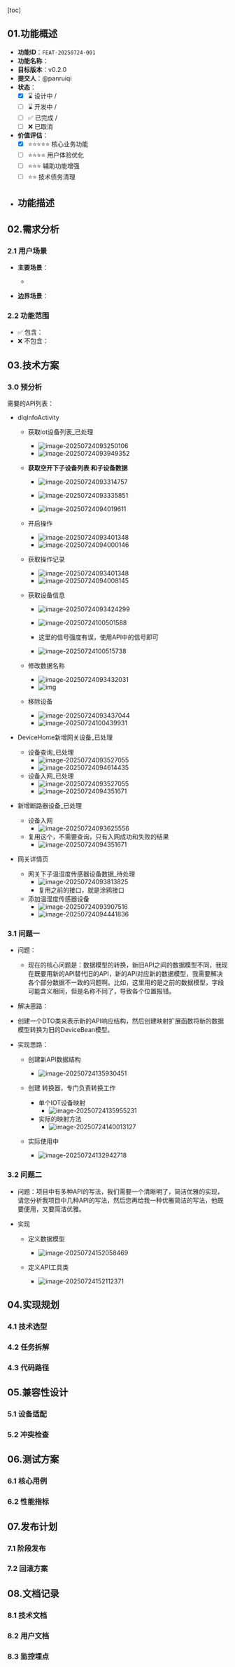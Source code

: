 [toc]

## 01.功能概述

- **功能ID**：`FEAT-20250724-001`  
- **功能名称**：
- **目标版本**：v0.2.0
- **提交人**：@panruiqi  
- **状态**：
  - [x] ⌛ 设计中 /
  - [ ] ⌛ 开发中 / 
  - [ ] ✅ 已完成 / 
  - [ ] ❌ 已取消  
- **价值评估**：  
  - [x] ⭐⭐⭐⭐⭐ 核心业务功能  
  - [ ] ⭐⭐⭐⭐ 用户体验优化  
  - [ ] ⭐⭐⭐ 辅助功能增强  
  - [ ] ⭐⭐ 技术债务清理  
- **功能描述** 
  - 



## 02.需求分析

### 2.1 用户场景

- **主要场景**：  

  - 

- **边界场景**：  

### 2.2 功能范围

- ✅ 包含：
- ❌ 不包含：

## 03.技术方案

### 3.0 预分析

需要的API列表：

- dlqInfoActivity
  - 获取iot设备列表_已处理
    
    - ![image-20250724093250106](../../_pic_/image-20250724093250106.png)
    - ![image-20250724093949352](../../_pic_/image-20250724093949352.png)
  - **获取空开下子设备列表 和子设备数据**
    
    - ![image-20250724093314757](../../_pic_/image-20250724093314757.png)
    
    - ![image-20250724093335851](../../_pic_/image-20250724093335851.png)
    - ![image-20250724094019611](../../_pic_/image-20250724094019611.png)
  - 开启操作
    
    - ![image-20250724093401348](../../_pic_/image-20250724093401348.png)
    - ![image-20250724094000146](../../_pic_/image-20250724094000146.png)
  - 获取操作记录
    
    - ![image-20250724093401348](../../_pic_/image-20250724093401348.png)
    - ![image-20250724094008145](../../_pic_/image-20250724094008145.png)
  - 获取设备信息
    
    - ![image-20250724093424299](../../_pic_/image-20250724093424299.png)
    
    - ![image-20250724100501588](../../_pic_/image-20250724100501588.png)
    
    - 这里的信号强度有误，使用API中的信号即可
    
    - ![image-20250724100515738](../../_pic_/image-20250724100515738.png)
    
  - 修改数据名称
    
    - ![image-20250724093432031](../../_pic_/image-20250724093432031.png)
    - ![img](../../_pic_/企业微信截图_5e6e39f6-ada6-41dd-b675-d4299b1b2523.png)
  - 移除设备
    
    - ![image-20250724093437044](../../_pic_/image-20250724093437044.png)
    - ![image-20250724100439931](../../_pic_/image-20250724100439931.png)
  
- DeviceHome新增网关设备_已处理
  - 设备查询_已处理
    - ![image-20250724093527055](../../_pic_/image-20250724093527055.png)
    - ![image-20250724094614435](../../_pic_/image-20250724094614435.png)
  - 设备入网_已处理
    - ![image-20250724093527055](../../_pic_/image-20250724093527055.png)
    - ![image-20250724094351671](../../_pic_/image-20250724094351671.png)
  
- 新增断路器设备_已处理
  - 设备入网
    - ![image-20250724093625556](../../_pic_/image-20250724093625556.png)
  - 复用这个，不需要查询，只有入网成功和失败的结果
    - ![image-20250724094351671](../../_pic_/image-20250724094351671.png)
  
- 网关详情页
  - 网关下子温湿度传感器设备数据_待处理
    - ![image-20250724093813825](../../_pic_/image-20250724093813825.png)
    - 复用之前的接口，就是涂鸦接口
  - 添加温湿度传感器设备
    - ![image-20250724093907516](../../_pic_/image-20250724093907516.png)
    - ![image-20250724094441836](../../_pic_/image-20250724094441836.png)

### 3.1 问题一

- 问题：
  
  - 现在的核心问题是：数据模型的转换，新旧API之间的数据模型不同，我现在既要用新的API替代旧的API，新的API对应新的数据模型，我需要解决各个部分数据不一致的问题啊。比如，这里用的是之前的数据模型，字段可能含义相同，但是名称不同了，导致各个位置报错。
- 解决思路：
  
- 创建一个DTO类来表示新的API响应结构，然后创建映射扩展函数将新的数据模型转换为旧的DeviceBean模型。
  
- 实现思路：
  
  - 创建新API数据结构
  
    - ![image-20250724135930451](../../_pic_/image-20250724135930451.png)
  
  - 创建 转换器，专门负责转换工作
  
    - 单个IOT设备映射
      - ![image-20250724135955231](../../_pic_/image-20250724135955231.png)
    - 实际的映射方法
      - ![image-20250724140013127](../../_pic_/image-20250724140013127.png)
  
  - 实际使用中
  
    - ![image-20250724132942718](../../_pic_/image-20250724132942718.png)
  
    

### 3.2 问题二

- 问题：项目中有多种API的写法，我们需要一个清晰明了，简洁优雅的实现，请您分析我项目中几种API的写法，然后您再给我一种优雅简洁的写法，他既要便用，又要简洁优雅。

- 实现

  - 定义数据模型

    - ![image-20250724152058469](../../_pic_/image-20250724152058469.png)

  - 定义API工具类

    - ![image-20250724152112371](../../_pic_/image-20250724152112371.png)

      



## 04.实现规划

### 4.1 技术选型



### 4.2 任务拆解



### 4.3 代码路径



## 05.兼容性设计

### 5.1 设备适配



### 5.2 冲突检查



## 06.测试方案

### 6.1 核心用例



### 6.2 性能指标



## 07.发布计划

### 7.1 阶段发布



### 7.2 回滚方案



## 08.文档记录

### 8.1 技术文档



### 8.2 用户文档



### 8.3 监控埋点



